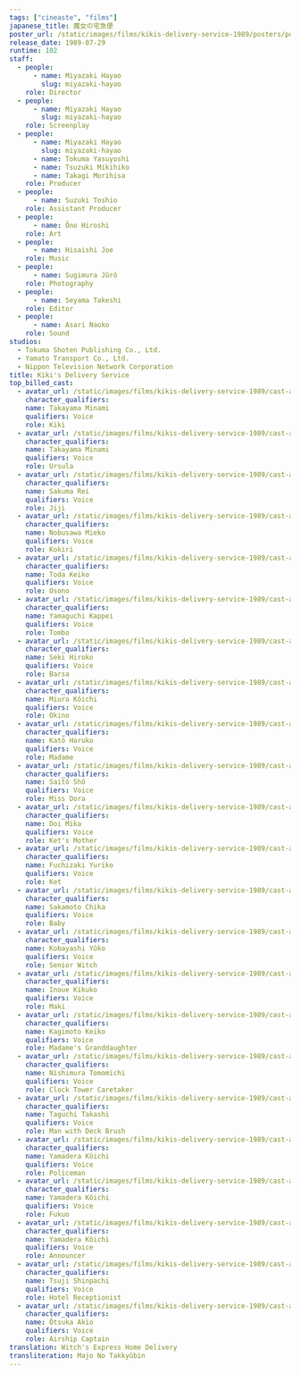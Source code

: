 ```yaml
---
tags: ["cineaste", "films"]
japanese_title: 魔女の宅急便
poster_url: /static/images/films/kikis-delivery-service-1989/posters/poster.jpg
release_date: 1989-07-29
runtime: 102
staff:
  - people:
      - name: Miyazaki Hayao
        slug: miyazaki-hayao
    role: Director
  - people:
      - name: Miyazaki Hayao
        slug: miyazaki-hayao
    role: Screenplay
  - people:
      - name: Miyazaki Hayao
        slug: miyazaki-hayao
      - name: Tokuma Yasuyoshi
      - name: Tsuzuki Mikihiko
      - name: Takagi Morihisa
    role: Producer
  - people:
      - name: Suzuki Toshio
    role: Assistant Producer
  - people:
      - name: Ôno Hiroshi
    role: Art
  - people:
      - name: Hisaishi Joe
    role: Music
  - people:
      - name: Sugimura Jûrô
    role: Photography
  - people:
      - name: Seyama Takeshi
    role: Editor
  - people:
      - name: Asari Naoko
    role: Sound
studios:
  - Tokuma Shoten Publishing Co., Ltd.
  - Yamato Transport Co., Ltd.
  - Nippon Television Network Corporation
title: Kiki's Delivery Service
top_billed_cast:
  - avatar_url: /static/images/films/kikis-delivery-service-1989/cast-avatars/minami-takayama-0.jpg
    character_qualifiers:
    name: Takayama Minami
    qualifiers: Voice
    role: Kiki
  - avatar_url: /static/images/films/kikis-delivery-service-1989/cast-avatars/minami-takayama-1.jpg
    character_qualifiers:
    name: Takayama Minami
    qualifiers: Voice
    role: Ursula
  - avatar_url: /static/images/films/kikis-delivery-service-1989/cast-avatars/rei-sakuma-0.jpg
    character_qualifiers:
    name: Sakuma Rei
    qualifiers: Voice
    role: Jiji
  - avatar_url: /static/images/films/kikis-delivery-service-1989/cast-avatars/mieko-nobusawa-0.jpg
    character_qualifiers:
    name: Nobusawa Mieko
    qualifiers: Voice
    role: Kokiri
  - avatar_url: /static/images/films/kikis-delivery-service-1989/cast-avatars/keiko-toda-0.jpg
    character_qualifiers:
    name: Toda Keiko
    qualifiers: Voice
    role: Osono
  - avatar_url: /static/images/films/kikis-delivery-service-1989/cast-avatars/kappei-yamaguchi-0.jpg
    character_qualifiers:
    name: Yamaguchi Kappei
    qualifiers: Voice
    role: Tombo
  - avatar_url: /static/images/films/kikis-delivery-service-1989/cast-avatars/hiroko-seki-0.jpg
    character_qualifiers:
    name: Seki Hiroko
    qualifiers: Voice
    role: Barsa
  - avatar_url: /static/images/films/kikis-delivery-service-1989/cast-avatars/koichi-miura-0.jpg
    character_qualifiers:
    name: Miura Kôichi
    qualifiers: Voice
    role: Okino
  - avatar_url: /static/images/films/kikis-delivery-service-1989/cast-avatars/haruko-kato-0.jpg
    character_qualifiers:
    name: Katô Haruko
    qualifiers: Voice
    role: Madame
  - avatar_url: /static/images/films/kikis-delivery-service-1989/cast-avatars/sho-saito-0.jpg
    character_qualifiers:
    name: Saitô Shô
    qualifiers: Voice
    role: Miss Dora
  - avatar_url: /static/images/films/kikis-delivery-service-1989/cast-avatars/mika-doi-0.jpg
    character_qualifiers:
    name: Doi Mika
    qualifiers: Voice
    role: Ket's Mother
  - avatar_url: /static/images/films/kikis-delivery-service-1989/cast-avatars/yuriko-fuchizaki-0.jpg
    character_qualifiers:
    name: Fuchizaki Yuriko
    qualifiers: Voice
    role: Ket
  - avatar_url: /static/images/films/kikis-delivery-service-1989/cast-avatars/chika-sakamoto-0.jpg
    character_qualifiers:
    name: Sakamoto Chika
    qualifiers: Voice
    role: Baby
  - avatar_url: /static/images/films/kikis-delivery-service-1989/cast-avatars/yuko-kobayashi-0.jpg
    character_qualifiers:
    name: Kobayashi Yûko
    qualifiers: Voice
    role: Senior Witch
  - avatar_url: /static/images/films/kikis-delivery-service-1989/cast-avatars/kikuko-inoue-0.jpg
    character_qualifiers:
    name: Inoue Kikuko
    qualifiers: Voice
    role: Maki
  - avatar_url: /static/images/films/kikis-delivery-service-1989/cast-avatars/keiko-kagimoto-0.jpg
    character_qualifiers:
    name: Kagimoto Keiko
    qualifiers: Voice
    role: Madame's Granddaughter
  - avatar_url: /static/images/films/kikis-delivery-service-1989/cast-avatars/tomomichi-nishimura-0.jpg
    character_qualifiers:
    name: Nishimura Tomomichi
    qualifiers: Voice
    role: Clock Tower Caretaker
  - avatar_url: /static/images/films/kikis-delivery-service-1989/cast-avatars/takashi-taguchi-0.jpg
    character_qualifiers:
    name: Taguchi Takashi
    qualifiers: Voice
    role: Man with Deck Brush
  - avatar_url: /static/images/films/kikis-delivery-service-1989/cast-avatars/koichi-yamadera-0.jpg
    character_qualifiers:
    name: Yamadera Kôichi
    qualifiers: Voice
    role: Policeman
  - avatar_url: /static/images/films/kikis-delivery-service-1989/cast-avatars/koichi-yamadera-1.jpg
    character_qualifiers:
    name: Yamadera Kôichi
    qualifiers: Voice
    role: Fukuo
  - avatar_url: /static/images/films/kikis-delivery-service-1989/cast-avatars/koichi-yamadera-2.jpg
    character_qualifiers:
    name: Yamadera Kôichi
    qualifiers: Voice
    role: Announcer
  - avatar_url: /static/images/films/kikis-delivery-service-1989/cast-avatars/shinpachi-tsuji-0.jpg
    character_qualifiers:
    name: Tsuji Shinpachi
    qualifiers: Voice
    role: Hotel Receptionist
  - avatar_url: /static/images/films/kikis-delivery-service-1989/cast-avatars/akio-otsuka-0.jpg
    character_qualifiers:
    name: Ôtsuka Akio
    qualifiers: Voice
    role: Airship Captain
translation: Witch's Express Home Delivery
transliteration: Majo No Takkyûbin
---
```

